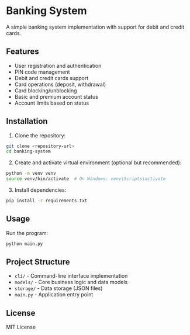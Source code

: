 # Banking System

A simple banking system implementation with support for debit and credit cards.

## Features

- User registration and authentication
- PIN code management
- Debit and credit cards support
- Card operations (deposit, withdrawal)
- Card blocking/unblocking
- Basic and premium account status
- Account limits based on status

## Installation

1. Clone the repository:
```bash
git clone <repository-url>
cd banking-system
```

2. Create and activate virtual environment (optional but recommended):
```bash
python -m venv venv
source venv/bin/activate  # On Windows: venv\Scripts\activate
```

3. Install dependencies:
```bash
pip install -r requirements.txt
```

## Usage

Run the program:
```bash
python main.py
```

## Project Structure

- `cli/` - Command-line interface implementation
- `models/` - Core business logic and data models
- `storage/` - Data storage (JSON files)
- `main.py` - Application entry point

## License

MIT License 